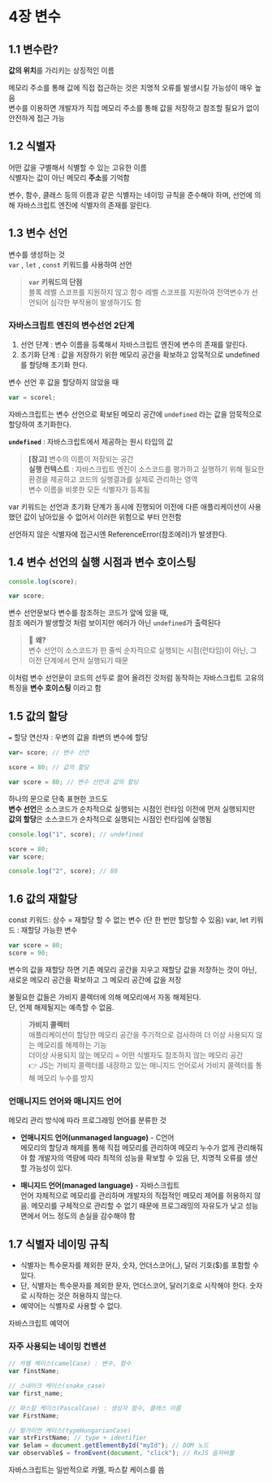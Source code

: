 # 4장 변수

## 1.1 변수란?

**값의 위치**를 가리키는 상징적인 이름

메모리 주소를 통해 값에 직접 접근하는 것은 치명적 오류를 발생시킬 가능성이 매우 높음  
변수를 이용하면 개발자가 직접 메모리 주소를 통해 값을 저장하고 참조할 필요가 없이 안전하게 접근 가능

## 1.2 식별자

어떤 값을 구별해서 식별할 수 있는 고유한 이름  
식별자는 값이 아닌 메모리 **주소**를 기억함

변수, 함수, 클래스 등의 이름과 같은 식별자는 네이밍 규칙을 준수해야 하며, 선언에 의해 자바스크립트 엔진에 식별자의 존재를 알린다.

## 1.3 변수 선언

변수를 생성하는 것  
`var` , `let` , `const` 키워드를 사용하여 선언

> **`var` 키워드의 단점**  
> 블록 레벨 스코프를 지원하지 않고 함수 레벨 스코프를 지원하여 전역변수가 선언되어 심각한 부작용이 발생하기도 함

### 자바스크립트 엔진의 변수선언 2단계

1. 선언 단계 : 변수 이름을 등록해서 자바스크립트 엔진에 변수의 존재를 알린다.
2. 초기화 단계 : 값을 저장하기 위한 메모리 공간을 확보하고 암묵적으로 undefined를 할당해 초기화 한다.

변수 선언 후 값을 할당하지 않았을 때

```js
var = scorel;
```

자바스크립트는 변수 선언으로 확보된 메모리 공간에 `undefined` 라는 값을 암묵적으로 할당하여 초기화한다.

**`undefined`** : 자바스크립트에서 제공하는 원시 타입의 값

> **[참고]** 변수의 이름이 저장되는 공간  
> **실행 컨텍스트** : 자바스크립트 엔진이 소스코드를 평가하고 실행하기 위해 필요한 환경을 제공하고 코드의 실행결과를 실제로 관리하는 영역  
> 변수 이름을 비롯한 모든 식별자가 등록됨

var 키워드는 선언과 초기화 단계가 동시에 진행되어 이전에 다른 애플리케이션이 사용했던 값이 남아있을 수 없어서 이러한 위험으로 부터 안전함

선언하지 않은 식별자에 접근시엔 ReferenceError(참조에러)가 발생한다.

## 1.4 변수 선언의 실행 시점과 변수 호이스팅

```js
console.log(score);

var score;
```

변수 선언문보다 변수를 참조하는 코드가 앞에 있을 때,  
참조 에러가 발생할것 처럼 보이지만 에러가 아닌 `undefined`가 출력된다

> 🤔 **왜?**  
> 변수 선언이 소스코드가 한 줄씩 순차적으로 실행되는 시점(런타임)이 아닌, 그 이전 단계에서 먼저 실행되기 때문

이처럼 변수 선언문이 코드의 선두로 끌어 올려진 것처럼 동작하는 자바스크립트 고유의 특징을 **변수 호이스팅** 이라고 함

## 1.5 값의 할당

`=` 할당 연산자 : 우변의 값을 좌변의 변수에 할당

```js
var= score; // 변수 선언

score = 80; // 값의 할당

var score = 80; // 변수 선언과 값의 할당
```

하나의 문으로 단축 표현한 코드도  
**변수 선언**은 소스코드가 순차적으로 실행되는 시점인 런타임 이전에 먼저 실행되지만  
**값의 할당**은 소스코드가 순차적으로 실행되는 시점인 런타임에 실행됨

```js
console.log("1", score); // undefined

score = 80;
var score;

console.log("2", score); // 80
```

## 1.6 값의 재할당

const 키워드: 상수 = 재할당 할 수 없는 변수 (단 한 번만 할당할 수 있음)
var, let 키워드 : 재할당 가능한 변수

```js
var score = 80;
score = 90;
```

변수의 값을 재할당 하면 기존 메모리 공간을 지우고 재할당 값을 저장하는 것이 아닌, 새로운 메모리 공간을 확보하고 그 메모리 공간에 값을 저장

불필요한 값들은 가비지 콜렉터에 의해 메모리에서 자동 해제된다.  
단, 언제 해제될지는 예측할 수 없음.

> **가비지 콜렉터**  
> 애플리케이션이 할당한 메모리 공간을 주기적으로 검사하여 더 이상 사용되지 않는 메모리를 해제하는 기능  
> 더이상 사용되지 않는 메모리 = 어떤 식별자도 참조하지 않는 메모리 공간  
> 👉 JS는 가비지 콜렉터를 내장하고 있는 매니지드 언어로서 가비지 콜렉터를 통해 메모리 누수를 방지

### 언매니지드 언어와 매니지드 언어

메모리 관리 방식에 따라 프로그래밍 언어를 분류한 것

- **언매니지드 언어(unmanaged language)** - C언어  
  메모리의 할당과 해제를 통해 직접 메모리를 관리하여 메모리 누수가 없게 관리해줘야 함 개발자의 역량에 따라 최적의 성능을 확보할 수 있음 단, 치명적 오류를 생산할 가능성이 있다.

- **매니지드 언어(managed language)** - 자바스크립트  
  언어 자체적으로 메모리를 관리하며 개발자의 직접적인 메모리 제어를 허용하지 않음. 메모리를 구체적으로 관리할 수 없기 때문에 프로그래밍의 자유도가 낮고 성능면에서 어느 정도의 손실을 감수해야 함

## 1.7 식별자 네이밍 규칙

- 식별자는 특수문자를 제외한 문자, 숫자, 언더스코어(\_), 달러 기호($)를 포함할 수 있다.
- 단, 식별자는 특수문자를 제외한 문자, 언더스코어, 달러기호로 시작해야 한다. 숫자로 시작하는 것은 허용하지 않는다.
- 예약어는 식별자로 사용할 수 없다.

자바스크립트 예약어

### 자주 사용되는 네이밍 컨벤션

```js
// 카멜 케이스(camelCase) : 변수, 함수
var finstName;

// 스네이크 케이스(snake_case)
var first_name;

// 파스칼 케이스(PascalCase) : 생성자 함수, 클래스 이름
var FirstName;

// 헝가리언 케이스(typeHungarianCase)
var strFirstName; // type + identifier
var $elam = document.getElementById("myId"); // DOM 노드
var observable$ = fromEvent(document, "click"); // RxJS 옵저버블
```

자바스크립트는 일반적으로 카멜, 파스칼 케이스를 씀
